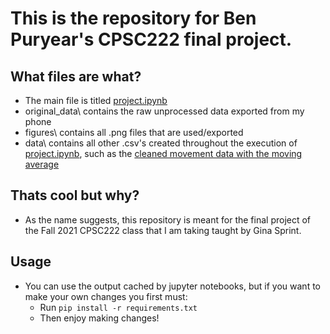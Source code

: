 # This is the repository for Ben Puryear's CPSC222 final project.

## What files are what?
* The main file is titled [project.ipynb](project.ipynb)
* original_data\ contains the raw unprocessed data exported from my phone
* figures\ contains all .png files that are used/exported
* data\ contains all other .csv's created throughout the execution of [project.ipynb](project.ipynb), such as the [cleaned movement data with the moving average](data/clean_puryear_movement_step_ewm.csv)

## Thats cool but why?
* As the name suggests, this repository is meant for the final project of the Fall 2021 CPSC222 class that I am taking taught by Gina Sprint. 

## Usage
* You can use the output cached by jupyter notebooks, but if you want to make your own changes you first must:
    * Run `pip install -r requirements.txt` 
    * Then enjoy making changes!